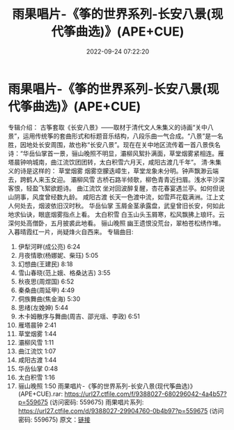 ﻿---
title: 雨果唱片-《筝的世界系列-长安八景(现代筝曲选)》(APE+CUE)
date: 2022-09-24 07:22:20
categories: 古典音乐、新世纪、纯音雅乐
tags: 纯音雅乐
---
# 雨果唱片-《筝的世界系列-长安八景(现代筝曲选)》(APE+CUE)

专辑介绍：
古筝套取《长安八景》——取材于清代文人朱集义的诗画“关中八景”，运用传统筝的套曲形式和标题音乐结构，八段乐曲一气合成。“八景”是一名胜，因地处长安周围，故也称“长安八景”。现在在关中地区流传着一首八景佚名诗：“华岳仙掌首一景，骊山晚照不明显，灞柳风絮扑满面，草堂烟雾紧相连。雁塔晨钟响城南，曲江流饮团团转，太白积雪六月天，咸阳古渡几千年”。
清·朱集义的诗是这样的：
草堂烟雾
烟雾空朦迭嶂生，草堂龙象未分明。钟声飘渺云端去，跨鹤人来玉女迎。
灞柳风雪
古桥石路半倾欹，柳色青青近扫眉。浅水平沙深客恨，轻盈飞絮欲题诗。
曲江流饮
坐对回波醉复醒，杏花春宴遇兰亭。如何但说山阴事，风度曾经数九龄。
咸阳古渡
长天一色渡中流，如雪芦花载满洲。江上丈人何处去，烟波依旧汉时秋。
华岳仙掌
玉屑金茎承露盘，武皇曾旧长安，何如此地求仙诀，眼底烟雾指点上看。
太白积雪
白玉山头玉屑寒，松风飘拂上琅玕。云深何处高僧卧，五月披裘此地看。
骊山晚照
幽王遗恨没荒台，翠柏苍松绣作堆。入暮晴霞红一片，尚疑烽火自西来。
专辑曲目:
01. 伊犁河畔(成公亮) 6:24
02. 月夜情歌(杨娜妮、柴珏) 5:05
03. 幻想曲(王建民) 8:18
04. 雪山春晓(范上娥、格桑达吉) 3:55
05. 秋夜思(周煜国) 6:52
06. 秦桑曲(周延甲) 4:49
07. 侗族舞曲(焦金海) 5:30
08. 思绪(左娩妽) 5:44
09. 木卡姆散序与舞曲(周吉、邵光瑶、李政) 6:51
10. 雁塔晨钟 2:41
11. 草堂烟雾 1:44
12. 灞柳风雪 1:11
13. 曲江流饮 1:07
14. 咸阳古渡 1:44
15. 华岳仙掌 0:48
16. 太白积雪 1:16
17. 骊山晚照 1:50
雨果唱片-《筝的世界系列-长安八景(现代筝曲选)》(APE+CUE).rar: https://url27.ctfile.com/f/9388027-680296042-4a4b57?p=559675
(访问密码: 559675)
雨果唱片系列: https://url27.ctfile.com/d/9388027-29904760-0b4b97?p=559675
(访问密码: 559675)
原文：[链接](https://blog.sina.com.cn/s/blog_1647c7e7601030zkn.html)
